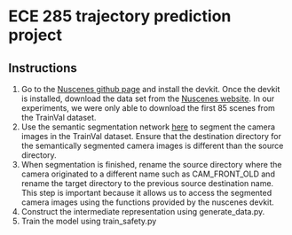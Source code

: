 # ECE 285 trajectory prediction project


## Instructions 

1. Go to the [Nuscenes github page](https://github.com/nutonomy/nuscenes-devkit#nuscenes) and install the devkit. Once the devkit is installed, download the data set from the [Nuscenes website](https://www.nuscenes.org/download). In our experiments, we were only able to download the first 85 scenes from the TrainVal dataset. 
2. Use the semantic segmentation network [here](https://github.com/mapillary/inplace_abn) to segment the camera images in the TrainVal dataset. Ensure that the destination directory for the semantically segmented camera images is different than the source directory. 
3. When segmentation is finished, rename the source directory where the camera originated to a different name such as CAM_FRONT_OLD and rename the target directory to the previous source destination name. This step is important because it allows us to access the segmented camera images using the functions provided by the nuscenes devkit. 
4. Construct the intermediate representation using generate_data.py. 
5. Train the model using train_safety.py
